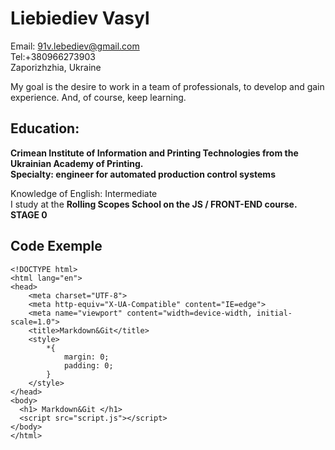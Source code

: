 # Liebiediev Vasyl
Email: 91v.lebediev@gmail.com   
Tel:+380966273903    
Zaporizhzhia, Ukraine

My goal is the desire to work in a team of professionals, to develop and gain experience. 
And, of course, keep learning.

## Education:

__Crimean Institute of Information and Printing Technologies from the Ukrainian Academy of Printing.__  
__Specialty: engineer for automated production control systems__

Knowledge of English: Intermediate  
I study at the __Rolling Scopes School on the JS / FRONT-END course. STAGE 0__

## Code Exemple
```
<!DOCTYPE html>
<html lang="en">
<head>
    <meta charset="UTF-8">
    <meta http-equiv="X-UA-Compatible" content="IE=edge">
    <meta name="viewport" content="width=device-width, initial-scale=1.0">
    <title>Markdown&Git</title>
    <style>
        *{
            margin: 0;
            padding: 0;
        }
    </style>
</head>
<body>
  <h1> Markdown&Git </h1> 
  <script src="script.js"></script> 
</body>
</html>
```